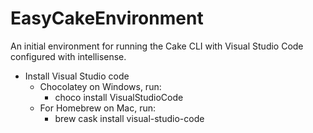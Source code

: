 # EasyCakeEnvironment
An initial environment for running the Cake CLI with Visual Studio Code configured with intellisense.

- Install Visual Studio code
  - Chocolatey on Windows, run: 
    - choco install VisualStudioCode
  - For Homebrew on Mac, run:
    - brew cask install visual-studio-code
